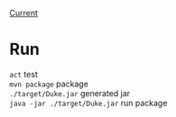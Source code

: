 [Current](./docs/CHANGELOG.md#feature-level-4)

# Run

```act``` test \
```mvn package``` package \
```./target/Duke.jar``` generated jar \
```java -jar ./target/Duke.jar``` run package

